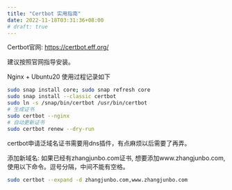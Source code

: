 ```yaml
---
title: "Certbot 实用指南"
date: 2022-11-18T03:31:36+08:00
# draft: true
---
```


Certbot官网: <https://certbot.eff.org/>

建议按照官网指导安装。

<!-- more -->

Nginx + Ubuntu20 使用过程记录如下

```bash
sudo snap install core; sudo snap refresh core
sudo snap install --classic certbot
sudo ln -s /snap/bin/certbot /usr/bin/certbot
# 生成证书
sudo certbot --nginx
# 自动更新证书
sudo certbot renew --dry-run
```

certbot申请泛域名证书需要用dns插件，有点麻烦以后需要了再弄。

添加新域名: 如果已经有zhangjunbo.com证书, 想要添加www.zhangjunbo.com, 使用以下命令。逗号分隔，中间不能有空格。

```bash
sudo certbot --expand -d zhangjunbo.com,www.zhangjunbo.com
```
